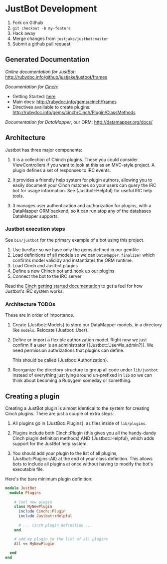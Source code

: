 # JustBot Development

1. Fork on Github
2. `git checkout -b my-feature`
3. Hack away
4. Merge changes from `justjake/justbot:master`
5. Submit a github pull request

## Generated Documentation

*Online documentation for JustBot*:
http://rubydoc.info/github/justjake/justbot/frames

*Documentation for [Cinch][c]*:

* Getting Started: [here][cgs]
* Main docs: http://rubydoc.info/gems/cinch/frames
* Directives availiable to create plugins:
  http://rubydoc.info/gems/cinch/Cinch/Plugin/ClassMethods

*Documentation for DataMapper*, our ORM: http://datamapper.org/docs/

[c]: https://github.com/cinchrb/cinch/
[cgs]: http://rubydoc.info/github/cinchrb/cinch/file/docs/getting_started.md

## Architecture

Justbot has three major components:

1. It is a collection of Chinch plugins. These you could consider
   ViewControllers if you want to look at this as an MVC-style project.
   A plugin defines a set of responses to IRC events.

2. It provides a friendly help system for plugin authors, allowing you
   to easily document your Cinch matches so your users can query the IRC
   bot for usage information. See {Justbot::Helpful} for useful IRC help
   tools.

3. It manages user authentication and authorization for plugins, with a
   DataMapper ORM backend, so it can run atop any of the databases
   DataMapper supports.

### Justbot execution steps

See `bin/justbot` for the primary example of a bot using this project.

1. Use `Bundler` so we have only the gems defined in our gemfile.
2. Load definitions of all models so we can `DataMapper.finalize!` which
   confirms model valididy and instantiates the ORM runtime.
3. Load Cinch and Justbot plugins
4. Define a new Chinch bot and hook up our plugins
5. Connect the bot to the IRC server

Read the [Cinch getting started documentation][cgs] to get a feel for how
Justbot's IRC system works.

### Architecture TODOs

These are in order of importance.

1. Create {Justbot::Models} to store our DataMapper models, in a
   directory like `models`. Relocate {Justbot::User}.

1. Define or import a flexible authorization model. Right now we just
   confirm if a user is an administrator ({Justbot::User#is_admin?}). We
   need permission authrizations that plugins can define.

   This should be called {Justbot::Authorization}.

1. Reorganize the directory structure to group all code under
   `lib/justbot` instead of everything just lying around un-prefixed in
   `lib` so we can think about becoming a Rubygem someday or something.

## Creating a plugin

Creating a JustBot plugin is almost identical to the system for creating
Cinch plugins. There are just a couple of extra steps:

1. All plugins go in {JustBot::Plugins}, as files inside of
   `lib/plugins`. 

2. Plugins include both Cinch::Plugin (this gives you all the
   handy-dandy Cinch plugin definition methods) AND {Justbot::Helpful},
   which adds support for the JustBot help system.

3. You should add your plugin to the list of all plugins,
   {Justbot::Plugins::All} at the end of your class definition.
   This allows bots to include all plugins at once without having to
   modify the bot's executable file.

Here's the bare minimum plugin definition:
```ruby
module JustBot
  module Plugins
  
    # Cool new plugin
    class MyNewPlugin
      include Cinch::Plugin
      include Justbot::Helpful
                
      # ... cinch plugin definition ...
    end

    # add my plugin to the list of all plugins
    All << MyNewPlugin
    
  end
end
```

